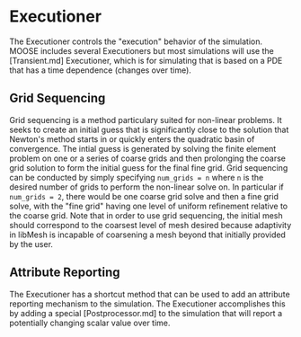 # Executioner

The Executioner controls the "execution" behavior of the simulation. MOOSE includes several Executioners but
most simulations will use the [Transient.md] Executioner, which is for simulating that is based on a PDE that
has a time dependence (changes over time).

## Grid Sequencing

Grid sequencing is a method particulary suited for non-linear problems. It seeks
to create an initial guess that is significantly close to the solution that
Newton's method starts in or quickly enters the quadratic basin of
convergence. The intial guess is generated by solving the finite element problem
on one or a series of coarse grids and then prolonging the coarse grid solution
to form the initial guess for the final fine grid. Grid sequencing can be
conducted by simply specifying `num_grids = n` where `n` is the desired
number of grids to perform the non-linear solve on. In particular if `num_grids = 2`, there would be one
coarse grid solve and then a fine grid solve, with the "fine grid" having one
level of uniform refinement relative to the coarse grid. Note that in order to
use grid sequencing, the initial mesh should correspond to the coarsest level of
mesh desired because adaptivity in libMesh is incapable of coarsening a mesh
beyond that initially provided by the user.

## Attribute Reporting

The Executioner has a shortcut method that can be used to add an attribute reporting mechanism to the simulation.
The Executioner accomplishes this by adding a special [Postprocessor.md] to the simulation that will report
a potentially changing scalar value over time.
